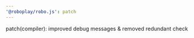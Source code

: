 ```yaml
---
'@roboplay/robo.js': patch
---
```


patch(compiler): improved debug messages & removed redundant check
